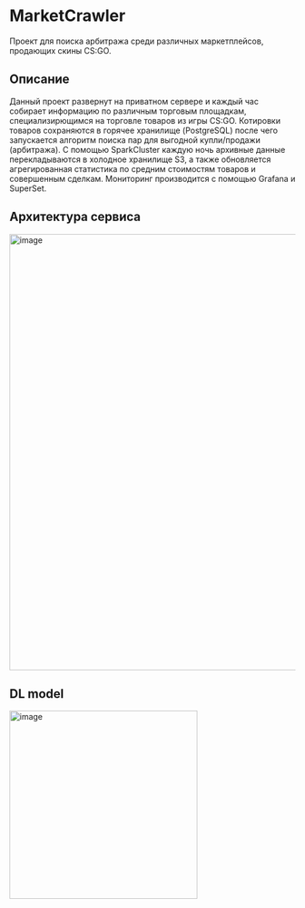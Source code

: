 # MarketCrawler
Проект для поиска арбитража среди различных маркетплейсов, продающих скины CS:GO.
## Описание
Данный проект развернут на приватном сервере и каждый час собирает информацию по различным торговым площадкам, специализирющимся на торговле товаров из игры CS:GO.
Котировки товаров сохраняются в горячее хранилище (PostgreSQL) после чего запускается алгоритм поиска пар для выгодной купли/продажи (арбитража).
С помощью SparkCluster каждую ночь архивные данные перекладываются в холодное хранилище S3, а также обновляется агрегированная статистика по средним стоимостям товаров и совершенным сделкам.
Мониторинг производится с помощью Grafana и SuperSet.

## Архитектура сервиса
<img width="767" alt="image" src="https://github.com/artem-gorshkov/MarketCrawler/assets/47691597/bf269dc8-9dbc-45c5-a4a3-37005f6d22e2">

## DL model
<img width="331" alt="image" src="https://github.com/artem-gorshkov/MarketCrawler/assets/47691597/a4be57dd-b22e-4721-9e16-c3dafda87a46">

